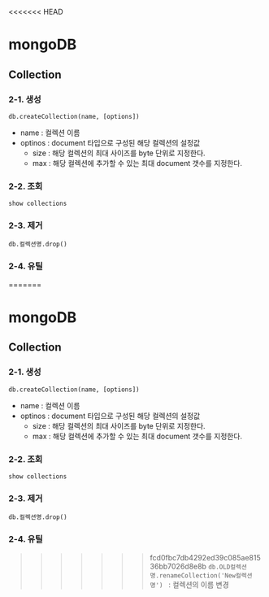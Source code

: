 <<<<<<< HEAD
# mongoDB

## Collection

### 2-1. 생성

`db.createCollection(name, [options])`

- name : 컬렉션 이름
- optinos : document 타입으로 구성된 해당 컬렉션의 설정값
    - size : 해당 컬렉션의 최대 사이즈를 byte 단위로 지정한다.
    - max : 해당 컬렉션에 추가할 수 있는 최대 document 갯수를 지정한다.

### 2-2. 조회

`show collections`

### 2-3. 제거

`db.컬렉션명.drop()`

### 2-4. 유틸

=======
# mongoDB

## Collection

### 2-1. 생성

`db.createCollection(name, [options])`

- name : 컬렉션 이름
- optinos : document 타입으로 구성된 해당 컬렉션의 설정값
    - size : 해당 컬렉션의 최대 사이즈를 byte 단위로 지정한다.
    - max : 해당 컬렉션에 추가할 수 있는 최대 document 갯수를 지정한다.

### 2-2. 조회

`show collections`

### 2-3. 제거

`db.컬렉션명.drop()`

### 2-4. 유틸

>>>>>>> fcd0fbc7db4292ed39c085ae81536bb7026d8e8b
`db.OLD컬렉션명.renameCollection('New컬렉션명') ` : 컬렉션의 이름 변경